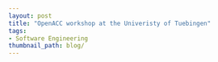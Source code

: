 ```yaml
---
layout: post
title: "OpenACC workshop at the Univeristy of Tuebingen"
tags:
- Software Engineering
thumbnail_path: blog/
---
```

